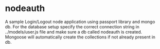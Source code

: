 # nodeauth

A sample Login/Logout node application using passport library and mongo db. For the database setup specify the
correct connection string in ../models/user.js file and make sure a db called nodeauth is created. Mongoose
will automatically create the collections if not already present in db.
